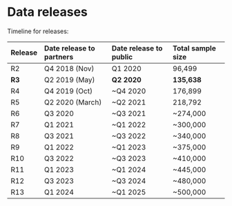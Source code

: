 # Data releases

Timeline for releases:

| Release | Date release to partners | Date release to public | Total sample size |
| :--- | :--- | :--- | :--- |
| R2 | Q4 2018 \(Nov\) | Q1 2020 | ​96,499​​ |
| **R3** | Q2 2019 \(May\) | **Q2 2020** | **135,638** |
| R4 | Q4 2019 \(Oct\) | ~Q4 2020 | 176,899 |
| R5 | Q2 2020 \(March\) | ~Q2 2021 | 218,792 |
| R6 | Q3 2020 | ~Q3 2021 | ~274,000 |
| R7 | Q1 2021 | ~Q1 2022 | ~300,000 |
| R8 | Q3 2021 | ~Q3 2022 | ~340,000 |
| R9 | Q1 2022 | ~Q1 2023 | ~375,000 |
| R10 | Q3 2022 | ~Q3 2023 | ~410,000 |
| R11 | Q1 2023 | ~Q1 2024 | ~445,000 |
| R12 | Q3 2023 | ~Q3 2024 | ~480,000 |
| R13 | Q1 2024 | ~Q1 2025 | ~500,000 |

